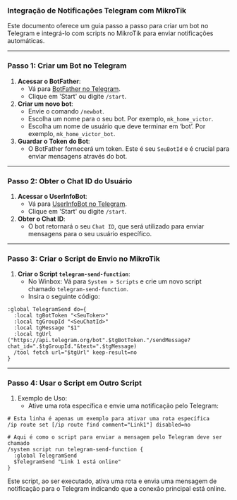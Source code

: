 ### Integração de Notificações Telegram com MikroTik

Este documento oferece um guia passo a passo para criar um bot no Telegram e integrá-lo com scripts no MikroTik para enviar notificações automáticas.

------

### Passo 1: Criar um Bot no Telegram

1. **Acessar o BotFather**:
   - Vá para [BotFather no Telegram](https://telegram.me/BotFather).
   - Clique em 'Start' ou digite `/start`.
2. **Criar um novo bot**:
   - Envie o comando `/newbot`.
   - Escolha um nome para o seu bot. Por exemplo, `mk_home_victor`.
   - Escolha um nome de usuário que deve terminar em ‘bot’. Por exemplo, `mk_home_victor_bot`.
3. **Guardar o Token do Bot**:
   - O BotFather fornecerá um token. Este é seu `SeuBotId` e é crucial para enviar mensagens através do bot.

------

### Passo 2: Obter o Chat ID do Usuário

1. **Acessar o UserInfoBot**:
   - Vá para [UserInfoBot no Telegram](https://telegram.me/userinfobot).
   - Clique em 'Start' ou digite `/start`.
2. **Obter o Chat ID**:
   - O bot retornará o seu `Chat ID`, que será utilizado para enviar mensagens para o seu usuário específico.

------

### Passo 3: Criar o Script de Envio no MikroTik

1. **Criar o Script `telegram-send-function`**:
   - No Winbox: Vá para `System > Scripts` e crie um novo script chamado `telegram-send-function`.
   - Insira o seguinte código:

```
:global TelegramSend do={
  :local tgBotToken "<SeuToken>"
  :local tgGroupId "<SeuChatId>"
  :local tgMessage "$1"
  :local tgUrl ("https://api.telegram.org/bot".$tgBotToken."/sendMessage?chat_id=".$tgGroupId."&text=".$tgMessage)
  /tool fetch url="$tgUrl" keep-result=no
}
```

------

### Passo 4: Usar o Script em Outro Script

1. Exemplo de Uso:
   - Ative uma rota específica e envie uma notificação pelo Telegram:

```
# Esta linha é apenas um exemplo para ativar uma rota específica
/ip route set [/ip route find comment="Link1"] disabled=no

# Aqui é como o script para enviar a mensagem pelo Telegram deve ser chamado
/system script run telegram-send-function {
  :global TelegramSend
  $TelegramSend "Link 1 está online"
}
```

Este script, ao ser executado, ativa uma rota e envia uma mensagem de notificação para o Telegram indicando que a conexão principal está online.

